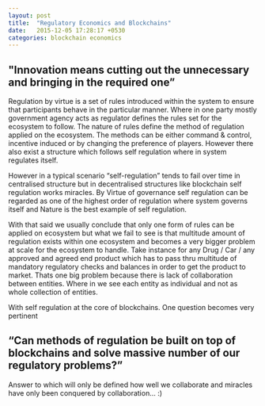 ```yaml
---
layout: post
title:  "Regulatory Economics and Blockchains"
date:   2015-12-05 17:28:17 +0530
categories: blockchain economics
---
```

## "Innovation means cutting out the unnecessary and bringing in the required one”

Regulation by virtue is a set of rules introduced within the system to ensure that participants behave in the particular manner. Where in one party mostly government agency acts as regulator defines the rules set for the ecosystem to follow. The nature of rules define the method of regulation applied on the ecosystem. The methods can be either command & control, incentive induced or by changing the preference of players. However there also exist a structure which follows self regulation where in system regulates itself.

However in a typical scenario “self-regulation” tends to fail over time in centralised structure but in decentralised structures like blockchain self regulation works miracles. By Virtue of governance self regulation can be regarded as one of the highest order of regulation where system governs itself and Nature is the best example of self regulation. 

With that said we usually conclude that only one form of rules can be applied on ecosystem but what we fail to see is that multitude amount of regulation exists within one ecosystem and becomes a very bigger problem at scale for the ecosystem to handle. Take instance for any Drug / Car / any approved and agreed end product which has to pass thru multitude of mandatory regulatory checks and balances in order to get the product to market.  Thats one big problem because there is lack of collaboration between entities. Where in we see each entity as individual and not as whole collection of entities.

With self regulation at the core of blockchains. One question becomes very pertinent 

## “Can methods of regulation be built on top of blockchains and solve massive number of our regulatory problems?”

Answer to which will only be defined how well we collaborate and miracles have only been conquered by collaboration... :)
